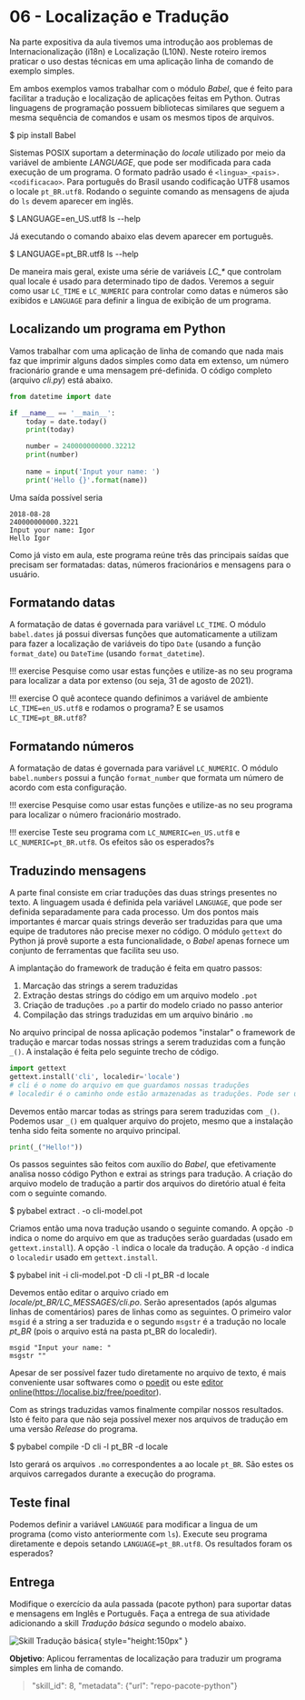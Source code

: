 # 06 - Localização e Tradução

<ah-external-content src="slides.html" />


Na parte expositiva da aula tivemos uma introdução aos problemas de Internacionalização (i18n) e Localização (L10N). Neste roteiro iremos praticar o uso destas técnicas em uma aplicação linha de comando de exemplo simples. 

Em ambos exemplos vamos trabalhar com o módulo *Babel*, que é feito para facilitar a tradução e localização de aplicações feitas em Python. Outras linguagens de programação possuem bibliotecas similares que seguem a mesma sequência de comandos e usam os mesmos tipos de arquivos. 

<ah-terminal>
$ pip install Babel
</ah-terminal>

Sistemas POSIX suportam a determinação do *locale* utilizado por meio da variável de ambiente *LANGUAGE*, que pode ser modificada para cada execução de um programa. O formato padrão usado é `<lingua>_<pais>.<codificacao>`. Para português do Brasil usando codificação UTF8 usamos o locale `pt_BR.utf8`. Rodando o seguinte comando as mensagens de ajuda do `ls` devem aparecer em inglês.

<ah-terminal>
$ LANGUAGE=en_US.utf8 ls --help
</ah-terminal>

Já executando o comando abaixo elas devem aparecer em português.

<ah-terminal>
$ LANGUAGE=pt_BR.utf8 ls --help
</ah-terminal>
 
 
De maneira mais geral, existe uma série de variáveis *LC_\** que controlam qual locale é usado para determinado tipo de dados. Veremos a seguir como usar `LC_TIME` e `LC_NUMERIC` para controlar como datas e números são exibidos e `LANGUAGE` para definir a lingua de exibição de um programa. 

## Localizando um programa em Python

Vamos trabalhar com uma aplicação de linha de comando que nada mais faz que imprimir alguns dados simples como data em extenso, um número fracionário grande e uma mensagem pré-definida. O código completo (arquivo *cli.py*) está abaixo.

```python 
from datetime import date

if __name__ == '__main__':
    today = date.today()
    print(today)

    number = 240000000000.32212
    print(number)
    
    name = input('Input your name: ')
    print('Hello {}'.format(name))
```
Uma saída possível seria

    2018-08-28
    240000000000.3221
    Input your name: Igor
    Hello Igor

Como já visto em aula, este programa reúne três das principais saídas que precisam ser formatadas: datas, números fracionários e mensagens para o usuário.
    
## Formatando datas

A formatação de datas é governada para variável `LC_TIME`. O módulo `babel.dates` já possui diversas funções que automaticamente a utilizam para fazer a localização de variáveis do tipo `Date` (usando a função `format_date`) ou `DateTime` (usando `format_datetime`). 

!!! exercise
    Pesquise como usar estas funções e utilize-as no seu programa para localizar a data por extenso (ou seja, 31 de agosto de 2021).

!!! exercise
    O quê acontece quando definimos a variável de ambiente `LC_TIME=en_US.utf8` e rodamos o programa? E se usamos `LC_TIME=pt_BR.utf8`?

## Formatando números

A formatação de datas é governada para variável `LC_NUMERIC`. O módulo `babel.numbers` possui a função `format_number` que formata um número de acordo com esta configuração.

!!! exercise
    Pesquise como usar estas funções e utilize-as no seu programa para localizar o número fracionário mostrado.

!!! exercise 
    Teste seu programa com `LC_NUMERIC=en_US.utf8` e `LC_NUMERIC=pt_BR.utf8`. Os efeitos são os esperados?s

## Traduzindo mensagens

A parte final consiste em criar traduções das duas strings presentes no texto. A linguagem usada é definida pela variável `LANGUAGE`, que pode ser definida separadamente para cada processo. Um dos pontos mais importantes é marcar quais strings deverão ser traduzidas para que uma equipe de tradutores não precise mexer no código. O módulo `gettext` do Python já provê suporte a esta funcionalidade, o *Babel* apenas fornece um conjunto de ferramentas que facilita seu uso. 

A implantação do framework de tradução é feita em quatro passos:

1. Marcação das strings a serem traduzidas
1. Extração destas strings do código em um arquivo modelo `.pot`
1. Criação de traduções `.po` a partir do modelo criado no passo anterior
1. Compilação das strings traduzidas em um arquivo binário `.mo` 

No arquivo principal de nossa aplicação podemos "instalar" o framework de tradução e marcar todas nossas strings a serem traduzidas com a função `_()`. A instalação é feita pelo seguinte trecho de código.

```python
import gettext
gettext.install('cli', localedir='locale') 
# cli é o nome do arquivo em que guardamos nossas traduções
# localedir é o caminho onde estão armazenadas as traduções. Pode ser um caminho relativo. 
```

Devemos então marcar todas as strings para serem traduzidas com `_()`. Podemos usar `_()` em qualquer arquivo do projeto, mesmo que a instalação tenha sido feita somente no arquivo principal.

```python
print(_("Hello!"))
```

Os passos seguintes são feitos com auxílio do *Babel*, que efetivamente analisa nosso código Python e extrai as strings para tradução. A criação do arquivo modelo de tradução a partir dos arquivos do diretório atual é feita com o seguinte comando.

<ah-terminal>
$ pybabel extract . -o cli-model.pot
</ah-terminal>

Criamos então uma nova tradução usando o seguinte comando. A opção `-D` indica o nome do arquivo em que as traduções serão guardadas (usado em `gettext.install`). A opção `-l` indica o locale da tradução. A opção `-d` indica o `localedir` usado em `gettext.install`. 

<ah-terminal>
$ pybabel init -i cli-model.pot -D cli -l pt_BR -d locale
</ah-terminal>

Devemos então editar o arquivo criado em *locale/pt_BR/LC_MESSAGES/cli.po*. Serão apresentados (após algumas linhas de comentários) pares de linhas como as seguintes. O primeiro valor `msgid` é a string a ser traduzida e o segundo `msgstr` é a tradução no locale *pt_BR* (pois o arquivo está na pasta pt_BR do localedir). 

```
msgid "Input your name: "
msgstr ""
```

Apesar de ser possível fazer tudo diretamente no arquivo de texto, é mais conveniente usar softwares como o [poedit](https://poedit.net/) ou este [editor online](https://localise.biz/free/poeditor)(https://localise.biz/free/poeditor). 

Com as strings traduzidas vamos finalmente compilar nossos resultados. Isto é feito para que não seja possível mexer nos arquivos de tradução em uma versão *Release* do programa. 

<ah-terminal>
$ pybabel compile -D cli -l pt_BR -d locale
</ah-terminal>

Isto gerará os arquivos `.mo` correspondentes a ao locale `pt_BR`. São estes os arquivos carregados durante a execução do programa.

## Teste final

Podemos definir a variável `LANGUAGE` para modificar a lingua de um programa (como visto anteriormente com `ls`). Execute seu programa diretamente e depois setando `LANGUAGE=pt_BR.utf8`. Os resultados foram os esperados?

## Entrega

Modifique o exercício da aula passada (pacote python) para suportar datas e mensagens em Inglês e Português. Faça a entrega de sua atividade adicionando a skill *Tradução básica* segundo o modelo abaixo.

![Skill Tradução básica](skill-traducao.svg){ style="height:150px" }

**Objetivo**: Aplicou ferramentas de localização para traduzir um programa simples em linha de comando.

> "skill_id": 8, "metadata": {"url": "repo-pacote-python"}


